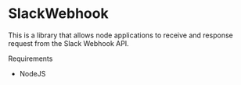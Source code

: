 # SlackWebhook

This is a library that allows node applications to receive and response request from the Slack Webhook API.

Requirements

* NodeJS

